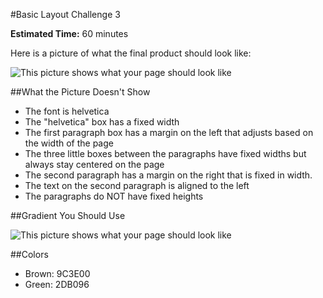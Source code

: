 #Basic Layout Challenge 3

**Estimated Time:** 60 minutes

Here is a picture of what the final product should look like:

![This picture shows what your page should look like](https://raw.github.com/christensenacademy/christensen-academy/master/modules/css-layouts/challenges/basic-layout-challenge-3.png)

##What the Picture Doesn't Show

* The font is helvetica
* The "helvetica" box has a fixed width
* The first paragraph box has a margin on the left that adjusts based on the width of the page
* The three little boxes between the paragraphs have fixed widths but always stay centered on the page
* The second paragraph has a margin on the right that is fixed in width.
* The text on the second paragraph is aligned to the left
* The paragraphs do NOT have fixed heights

##Gradient You Should Use

![This picture shows what your page should look like](https://raw.github.com/christensenacademy/christensen-academy/master/modules/css-layouts/challenges/small-gradient.png)

##Colors
* Brown: 9C3E00
* Green: 2DB096
